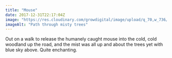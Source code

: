 ```yaml
---
title: "Mouse"
date: 2017-12-31T22:17:04Z
image: "https://res.cloudinary.com/growdigital/image/upload/q_70,w_736/v1543956797/misty-wood-38558978625.jpg"
imageAlt: "Path through misty trees"
---
```


Out on a walk to release the humanely caught mouse into the cold, cold woodland up the road, and the mist was all up and about the trees yet with blue sky above. Quite enchanting.

